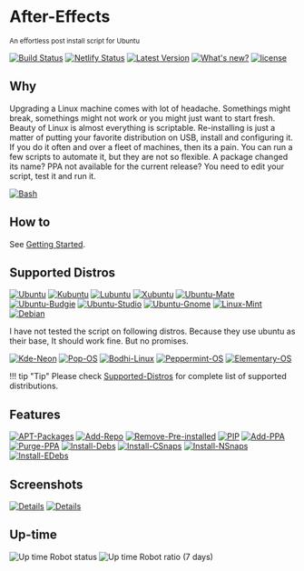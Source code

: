 # After-Effects

<small>An effortless post install script for Ubuntu </small>


[![Build Status](https://travis-ci.org/tprasadtp/ubuntu-post-install.svg?branch=master)](https://travis-ci.org/tprasadtp/ubuntu-post-install)
[![Netlify Status](https://api.netlify.com/api/v1/badges/887c3d5c-5203-46b9-a31d-67cada282f36/deploy-status)](https://app.netlify.com/sites/ubuntu-post-install/deploys)
[![Latest Version](https://img.shields.io/badge/dynamic/json.svg?label=Version&style=flat&url=https://ae.prasadt.com/config/version.json&query=version.name&prefix=V-)](https://github.com/tprasadtp/ubuntu-post-install/)
[![What's new?](https://img.shields.io/badge/dynamic/json.svg?label=Whats%20New&style=flat&url=https://ae.prasadt.com/config/version.json&query=version.changelog)](https://ae.prasadt.com/changelogs/)
[![license](https://img.shields.io/github/license/tprasadtp/ubuntu-post-install.svg?style=flat)](https://github.com/tprasadtp/ubuntu-post-install/blob/master/LICENSE)

## Why

Upgrading a Linux machine comes with lot of headache. Somethings might break, somethings might not work or you might just want to
start fresh. Beauty of Linux is almost everything is scriptable. Re-installing is just a matter of putting your favorite distribution on USB, install and configuring it. If you do it often and over a fleet of machines, then its a pain. You can run a few scripts to automate it, but they are not so flexible. A package changed its name? PPA not available for the current release? You need to edit your script, test it and run it.


[![Bash](https://static.prasadt.com/logo64/bash.png)](https://ae.prasadt.com)


## How to

See [Getting Started](/getting-started).

## Supported Distros

[![Ubuntu](https://static.prasadt.com/logo64/ubuntu.png)](https://www.ubuntu.com/desktop)
[![Kubuntu](https://static.prasadt.com/logo64/kubuntu.png)](https://kubuntu.org/)
[![Lubuntu](https://static.prasadt.com/logo64/lubuntu.png)](https://lubuntu.net/)
[![Xubuntu](https://static.prasadt.com/logo64/xubuntu.png)](https://xubuntu.net/)
[![Ubuntu-Mate](https://static.prasadt.com/logo64/ubuntu-mate.png)](https://ubuntu-mate.org/)
[![Ubuntu-Budgie](https://static.prasadt.com/logo64/ubuntu-budgie.png)](https://ubuntubudgie.org/)
[![Ubuntu-Studio](https://static.prasadt.com/logo64/ubuntu-studio.png)](https://ubuntustudio.org/)
[![Ubuntu-Gnome](https://static.prasadt.com/logo64/ubuntu-gnome.png)](https://ubuntugnome.org/)
[![Linux-Mint](https://static.prasadt.com/logo64/linux-mint.png)](https://www.linuxmint.com/)
[![Debian](https://static.prasadt.com/logo64/debian.png)](https://www.debian.org/)

I have not tested the script on following distros. Because they use ubuntu as their base,
It should work fine. But no promises.

[![Kde-Neon](https://static.prasadt.com/logo64/kde-neon.png)](https://neon.kde.org/)
[![Pop-OS](https://static.prasadt.com/logo64/pop-os.png)](https://system76.com/pop)
[![Bodhi-Linux](https://static.prasadt.com/logo64/bodhi-linux.png)](https://www.bodhilinux.com/)
[![Peppermint-OS](https://static.prasadt.com/logo64/peppermint-os.png)](https://peppermintos.com/)
[![Elementary-OS](https://static.prasadt.com/logo64/elementary-os.png)](https://elementary.io/)

!!! tip "Tip"
    Please check [Supported-Distros](/faq/distros/) for complete list of supported distributions.

## Features

[![APT-Packages](https://img.shields.io/badge/Install_Packages-Yes-brightgreen.svg)](https://ae.prasadt.com/tasks/#install-apt-packages)
[![Add-Repo](https://img.shields.io/badge/Add_Repositories-Limited-yellow.svg)](https://ae.prasadt.com/tasks/#add-repositories)
[![Remove-Pre-installed](https://img.shields.io/badge/Purge_Pre_Installed-Yes-brightgreen.svg)](https://ae.prasadt.com/tasks/#purge-unwanted-packages)
[![PIP](https://img.shields.io/badge/PIP_Packages-Yes-brightgreen.svg)](https://ae.prasadt.com/tasks/#install-python-packages-via-pip)
[![Add-PPA](https://img.shields.io/badge/Add_PPAs-Yes-brightgreen.svg)](https://ae.prasadt.com/tasks/#add-personal-package-archives-ppa)
[![Purge-PPA](https://img.shields.io/badge/Purge_PPA-Yes-brightgreen.svg)](https://ae.prasadt.com/tasks/#what-can-it-do)
[![Install-Debs](https://img.shields.io/badge/Install_.DEB_Packages-Yes-brightgreen.svg)](https://ae.prasadt.com/tasks/#install-debian-package-archives-deb-files)
[![Install-CSnaps](https://img.shields.io/badge/Install_Classic_Snaps-Yes-brightgreen.svg)](https://ae.prasadt.com/tasks/#installing-snap-packages)
[![Install-NSnaps](https://img.shields.io/badge/Install_Snaps-Yes-brightgreen.svg)](https://ae.prasadt.com/tasks/#installing-snap-packages)
[![Install-EDebs](https://img.shields.io/badge/Install_Edge_snaps-Yes-brightgreen.svg)](https://ae.prasadt.com/tasks/#installing-snap-packages)


## Screenshots

[![Details](assets/images/details.png)](assets/images/details.png)
[![Details](assets/images/whiptail.png)](assets/images/whiptail.png)

## Up-time

![Up time Robot status](https://img.shields.io/uptimerobot/status/m780628218-79e4106657d18a5abccd3565.svg?style=flat)
![Up time Robot ratio (7 days)](https://img.shields.io/uptimerobot/ratio/7/m780628218-79e4106657d18a5abccd3565.svg?style=flat)
